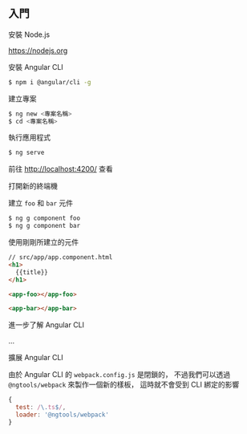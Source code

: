 ## 入門


安裝 Node.js

https://nodejs.org

安裝 Angular CLI

```bash
$ npm i @angular/cli -g
```

建立專案

```bash
$ ng new <專案名稱>
$ cd <專案名稱>
```

執行應用程式

```bash
$ ng serve
```

前往 [http://localhost:4200/](http://localhost:4200/) 查看

打開新的終端機

建立 `foo` 和 `bar` 元件

```bash
$ ng g component foo
$ ng g component bar
```

使用剛剛所建立的元件

```html
// src/app/app.component.html
<h1>
  {{title}}
</h1>

<app-foo></app-foo>

<app-bar></app-bar>
```

進一步了解 Angular CLI

...

擴展 Angular CLI

由於 Angular CLI 的 `webpack.config.js` 是閉鎖的，
不過我們可以透過 `@ngtools/webpack` 來製作一個新的樣板，
這時就不會受到 CLI 綁定的影響

```js
{
  test: /\.ts$/,
  loader: '@ngtools/webpack'
}
```
